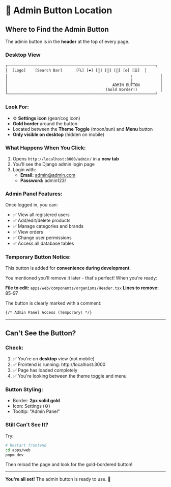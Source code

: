 # 🎯 Admin Button Location

## Where to Find the Admin Button

The admin button is in the **header** at the top of every page.

### Desktop View

```
┌─────────────────────────────────────────────────────────────────┐
│  [Logo]    [Search Bar]      [🔍] [❤️] [👤] [🛒] [🌙] [⚙️] [☰]  │
│                                                      ↑            │
│                                                      │            │
│                                              ADMIN BUTTON         │
│                                           (Gold Border!)          │
└─────────────────────────────────────────────────────────────────┘
```

### Look For:
- ⚙️ **Settings icon** (gear/cog icon)
- **Gold border** around the button
- Located between the **Theme Toggle** (moon/sun) and **Menu** button
- **Only visible on desktop** (hidden on mobile)

### What Happens When You Click:
1. Opens `http://localhost:8000/admin/` in a **new tab**
2. You'll see the Django admin login page
3. Login with:
   - **Email:** admin@admin.com
   - **Password:** admin123!

### Admin Panel Features:
Once logged in, you can:
- ✅ View all registered users
- ✅ Add/edit/delete products
- ✅ Manage categories and brands
- ✅ View orders
- ✅ Change user permissions
- ✅ Access all database tables

### Temporary Button Notice:
This button is added for **convenience during development**.

You mentioned you'll remove it later - that's perfect! When you're ready:

**File to edit:** `apps/web/components/organisms/Header.tsx`
**Lines to remove:** 85-97

The button is clearly marked with a comment:
```tsx
{/* Admin Panel Access (Temporary) */}
```

---

## Can't See the Button?

### Check:
1. ✅ You're on **desktop** view (not mobile)
2. ✅ Frontend is running: http://localhost:3000
3. ✅ Page has loaded completely
4. ✅ You're looking between the theme toggle and menu

### Button Styling:
- Border: **2px solid gold**
- Icon: Settings (⚙️)
- Tooltip: "Admin Panel"

### Still Can't See It?
Try:
```bash
# Restart frontend
cd apps/web
pnpm dev
```

Then reload the page and look for the gold-bordered button!

---

**You're all set!** The admin button is ready to use. 🎉
